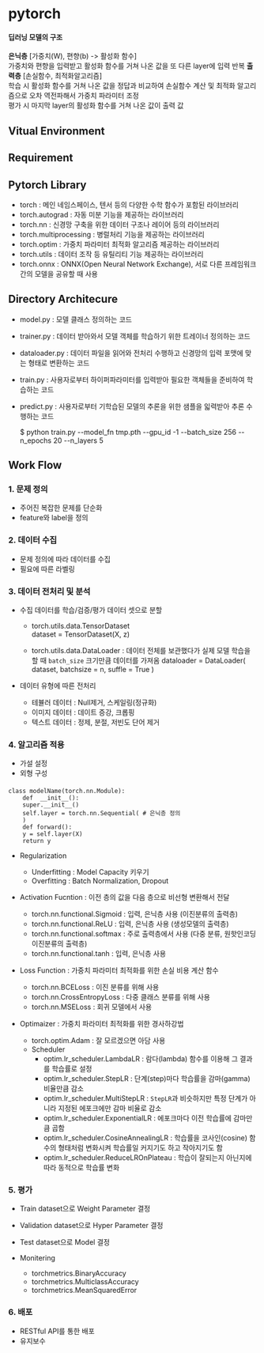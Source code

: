 # pytorch

#### 딥러닝 모델의 구조

**은닉층** [가중치(W), 편향(b) -> 활성화 함수]  
가중치와 편향을 입력받고 활성화 함수를 거쳐 나온 값을 또 다른 layer에 입력 반복
**출력층** [손실함수, 최적화알고리즘]  
학습 시 활성화 함수를 거쳐 나온 값을 정답과 비교하여 손실함수 계산 및 최적화 알고리즘으로 오차 역전파해서 가중치 파라미터 조정  
평가 시 마지막 layer의 활성화 함수를 거쳐 나온 값이 출력 값

## Vitual Environment

## Requirement

## Pytorch Library

-   torch : 메인 네임스페이스, 텐서 등의 다양한 수학 함수가 포함된 라이브러리
-   torch.autograd : 자동 미분 기능을 제공하는 라이브러리
-   torch.nn : 신경망 구축을 위한 데이터 구조나 레이어 등의 라이브러리
-   torch.multiprocessing : 병럴처리 기능을 제공하는 라이브러리
-   torch.optim : 가중치 파라미터 최적화 알고리즘 제공하는 라이브러리
-   torch.utils : 데이터 조작 등 유틸리티 기능 제공하는 라이브러리
-   torch.onnx : ONNX(Open Neural Network Exchange), 서로 다른 프레임워크 간의 모델을 공유할 때 사용

## Directory Architecure

-   model.py : 모델 클래스 정의하는 코드
-   trainer.py : 데이터 받아와서 모델 객체를 학습하기 위한 트레이너 정의하는 코드
-   dataloader.py : 데이터 파일을 읽어와 전처리 수행하고 신경망의 입력 포맷에 맞는 형태로 변환하는 코드
-   train.py : 사용자로부터 하이퍼파라미터를 입력받아 필요한 객체들을 준비하여 학습하는 코드
-   predict.py : 사용자로부터 기학습된 모델의 추론을 위한 샘플을 읿력받아 추론 수행하는 코드

    $ python train.py --model_fn tmp.pth --gpu_id -1 --batch_size 256 --n_epochs 20 --n_layers 5

## Work Flow

### 1. 문제 정의

-   주어진 복잡한 문제를 단순화
-   feature와 label을 정의

### 2. 데이터 수집

-   문제 정의에 따라 데이터를 수집
-   필요에 따른 라벨링

### 3. 데이터 전처리 및 분석

-   수집 데이터를 학습/검증/평가 데이터 셋으로 분할

    -   torch.utils.data.TensorDataset  
         dataset = TensorDataset(X, z)

    -   torch.utils.data.DataLoader : 데이터 전체를 보관했다가 실제 모델 학습을 할 때 `batch_size` 크기만큼 데이터를 가져옴
        dataloader = DataLoader(
        dataset,
        batchsize = n,
        suffle = True
        )

-   데이터 유형에 따른 전처리
    -   테뷸러 데이터 : Null제거, 스케일링(정규화)
    -   이미지 데이터 : 데이트 증강, 크롭핑
    -   텍스트 데이터 : 정제, 분절, 저빈도 단어 제거

### 4. 알고리즘 적용

-   가설 설정
-   외형 구성

####

    class modelName(torch.nn.Module):
        def  __init__():
        super.__init__()
        self.layer = torch.nn.Sequential( # 은닉층 정의
        )
        def forward():
        y = self.layer(X)
        return y

-   Regularization

    -   Underfitting : Model Capacity 키우기
    -   Overfitting : Batch Normalization, Dropout

-   Activation Fucntion : 이전 층의 값을 다음 층으로 비선형 변환해서 전달

    -   torch.nn.functional.Sigmoid : 입력, 은닉층 사용 (이진분류의 출력층)
    -   torch.nn.functional.ReLU : 입력, 은닉층 사용 (생성모델의 출력층)
    -   torch.nn.functional.softmax : 주로 출력층에서 사용 (다중 분류, 원핫인코딩 이진분류의 출력층)
    -   torch.nn.functional.tanh : 입력, 은닉층 사용

-   Loss Function : 가중치 파라미터 최적화를 위한 손실 비용 계산 함수

    -   torch.nn.BCELoss : 이진 분류를 위해 사용
    -   torch.nn.CrossEntropyLoss : 다중 클래스 분류를 위해 사용
    -   torch.nn.MSELoss : 회귀 모델에서 사용

-   Optimaizer : 가중치 파라미터 최적화를 위한 경사하강법
    -   torch.optim.Adam : 잘 모르겠으면 아담 사용
    -   Scheduler
        -   optim.lr_scheduler.LambdaLR : 람다(lambda) 함수를 이용해 그 결과를 학습률로 설정
        -   optim.lr_scheduler.StepLR : 단계(step)마다 학습률을 감마(gamma) 비율만큼 감소
        -   optim.lr_scheduler.MultiStepLR : `StepLR`과 비슷하지만 특정 단계가 아니라 지정된 에포크에만 감마 비율로 감소
        -   optim.lr_scheduler.ExponentialLR : 에포크마다 이전 학습률에 감마만큼 곱함
        -   optim.lr_scheduler.CosineAnnealingLR : 학습률을 코사인(cosine) 함수의 형태처럼 변화시켜 학습률일 커지기도 하고 작아지기도 함
        -   optim.lr_scheduler.ReduceLROnPlateau : 학습이 잘되는지 아닌지에 따라 동적으로 학습률 변화

### 5. 평가

-   Train dataset으로 Weight Parameter 결정
-   Validation dataset으로 Hyper Parameter 결정
-   Test dataset으로 Model 결정

-   Monitering
    -   torchmetrics.BinaryAccuracy
    -   torchmetrics.MulticlassAccuracy
    -   torchmetrics.MeanSquaredError

### 6. 배포

-   RESTful API를 통한 배포
-   유지보수
